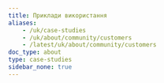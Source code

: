 ```yaml
---
title: Приклади використання
aliases:
    - /uk/case-studies
    - /uk/about/community/customers
    - /latest/uk/about/community/customers
doc_type: about
type: case-studies
sidebar_none: true
---
```


[comment]: <> (Щоб додати себе як користувача Istio, будь ласка, перегляньте https://github.com/istio/community/blob/master/CONTRIBUTING.md#tell-the-world-youre-using-istio.)

